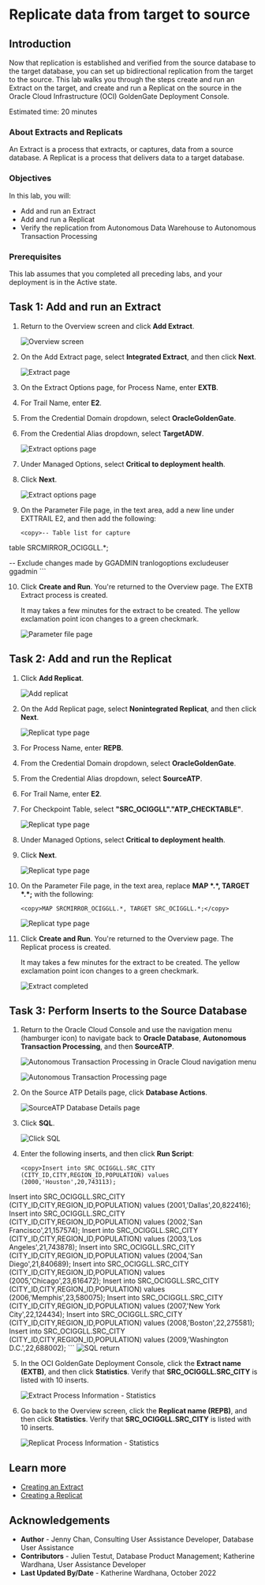 # Replicate data from target to source

## Introduction

Now that replication is established and verified from the source database to the target database, you can set up bidirectional replication from the target to the source. This lab walks you through the steps create and run an Extract on the target, and create and run a Replicat on the source in the Oracle Cloud Infrastructure (OCI) GoldenGate Deployment Console.

Estimated time: 20 minutes

### About Extracts and Replicats

An Extract is a process that extracts, or captures, data from a source database. A Replicat is a process that delivers data to a target database.

### Objectives

In this lab, you will:
* Add and run an Extract
* Add and run a Replicat
* Verify the replication from Autonomous Data Warehouse to Autonomous Transaction Processing

### Prerequisites

This lab assumes that you completed all preceding labs, and your deployment is in the Active state.

## Task 1: Add and run an Extract

1.  Return to the Overview screen and click **Add Extract**.
    
    ![Overview screen](./images/01-01-add-ext.png " ")

2.  On the Add Extract page, select **Integrated Extract**, and then click **Next**.
    
    ![Extract page](./images/01-02-integrated-extract.png " ")

3.  On the Extract Options page, for Process Name, enter **EXTB**.

4.  For Trail Name, enter **E2**.

5.  From the Credential Domain dropdown, select **OracleGoldenGate**.

6.  From the Credential Alias dropdown, select **TargetADW**.

    ![Extract options page](./images/01-06-extract-options.png " ")

7.  Under Managed Options, select **Critical to deployment health**.

8.  Click **Next**.

    ![Extract options page](./images/01-08-crit-deploy-health.png " ")

9.  On the Parameter File page, in the text area, add a new line under EXTTRAIL E2, and then add the following:

    ```
    <copy>-- Table list for capture
table SRCMIRROR_OCIGGLL.*;

-- Exclude changes made by GGADMIN
tranlogoptions excludeuser ggadmin</copy>
    ```

10. Click **Create and Run**. You're returned to the Overview page. The EXTB Extract process is created.

    It may takes a few minutes for the extract to be created. The yellow exclamation point icon changes to a green checkmark. 

    ![Parameter file page](./images/01-10-param-file.png " ")


## Task 2: Add and run the Replicat

1.  Click **Add Replicat**.

    ![Add replicat](./images/02-01-add-replicat.png " ")

2.  On the Add Replicat page, select **Nonintegrated Replicat**, and then click **Next**.

    ![Replicat type page](./images/02-02-rep-type-page.png " ")

3.  For Process Name, enter **REPB**.

4.  From the Credential Domain dropdown, select **OracleGoldenGate**.

5.  From the Credential Alias dropdown, select **SourceATP**.

6.  For Trail Name, enter **E2**.

7.  For Checkpoint Table, select **"SRC\_OCIGGLL"."ATP\_CHECKTABLE"**.

    ![Replicat type page](./images/02-07-rep-options.png " ")

8.  Under Managed Options, select **Critical to deployment health**.

9.  Click **Next**.

    ![Replicat type page](./images/02-09-crit-deploy-health.png " ")

10. On the Parameter File page, in the text area, replace **MAP \*.\*, TARGET \*.\*;** with the following:

    ```
    <copy>MAP SRCMIRROR_OCIGGLL.*, TARGET SRC_OCIGGLL.*;</copy>
    ```
    ![Replicat type page](./images/02-10-param-file.png " ")

11. Click **Create and Run**. You're returned to the Overview page. The Replicat process is created.

    It may takes a few minutes for the extract to be created. The yellow exclamation point icon changes to a green checkmark. 

    ![Extract completed](./images/02-11-admin-service-overview.png)

## Task 3: Perform Inserts to the Source Database

1.  Return to the Oracle Cloud Console and use the navigation menu (hamburger icon) to navigate back to **Oracle Database**, **Autonomous Transaction Processing**, and then **SourceATP**.

    ![Autonomous Transaction Processing in Oracle Cloud navigation menu](./images/03-01a-auto-trans-process.png " ")

    ![Autonomous Transaction Processing page](./images/03-01b-sourceatp.png " ")

2.  On the Source ATP Details page, click **Database Actions**.

    ![SourceATP Database Details page](./images/03-02-db-actions.png)

3.  Click **SQL**.

    ![Click SQL](./images/03-03-sql.png)

4.  Enter the following inserts, and then click **Run Script**:

    ```
    <copy>Insert into SRC_OCIGGLL.SRC_CITY (CITY_ID,CITY,REGION_ID,POPULATION) values (2000,'Houston',20,743113);
Insert into SRC_OCIGGLL.SRC_CITY (CITY_ID,CITY,REGION_ID,POPULATION) values (2001,'Dallas',20,822416);
Insert into SRC_OCIGGLL.SRC_CITY (CITY_ID,CITY,REGION_ID,POPULATION) values (2002,'San Francisco',21,157574);
Insert into SRC_OCIGGLL.SRC_CITY (CITY_ID,CITY,REGION_ID,POPULATION) values (2003,'Los Angeles',21,743878);
Insert into SRC_OCIGGLL.SRC_CITY (CITY_ID,CITY,REGION_ID,POPULATION) values (2004,'San Diego',21,840689);
Insert into SRC_OCIGGLL.SRC_CITY (CITY_ID,CITY,REGION_ID,POPULATION) values (2005,'Chicago',23,616472);
Insert into SRC_OCIGGLL.SRC_CITY (CITY_ID,CITY,REGION_ID,POPULATION) values (2006,'Memphis',23,580075);
Insert into SRC_OCIGGLL.SRC_CITY (CITY_ID,CITY,REGION_ID,POPULATION) values (2007,'New York City',22,124434);
Insert into SRC_OCIGGLL.SRC_CITY (CITY_ID,CITY,REGION_ID,POPULATION) values (2008,'Boston',22,275581);
Insert into SRC_OCIGGLL.SRC_CITY (CITY_ID,CITY,REGION_ID,POPULATION) values (2009,'Washington D.C.',22,688002);</copy>
    ```
    ![SQL return](./images/03-04-sql-script-return.png " ")

5.  In the OCI GoldenGate Deployment Console, click the **Extract name (EXTB)**, and then click **Statistics**. Verify that **SRC\_OCIGGLL.SRC\_CITY** is listed with 10 inserts.

    ![Extract Process Information - Statistics](./images/03-05-ext-statistics.png " ")

6.  Go back to the Overview screen, click the **Replicat name (REPB)**, and then click **Statistics**. Verify that **SRC\_OCIGGLL.SRC\_CITY** is listed with 10 inserts.

    ![Replicat Process Information - Statistics](./images/03-06-rep-statistics.png " ")


## Learn more

* [Creating an Extract](https://docs.oracle.com/en/cloud/paas/goldengate-service/eeske/index.html)
* [Creating a Replicat](https://docs.oracle.com/en/cloud/paas/goldengate-service/cress/index.html)

## Acknowledgements
* **Author** - Jenny Chan, Consulting User Assistance Developer, Database User Assistance
* **Contributors** -  Julien Testut, Database Product Management; Katherine Wardhana, User Assistance Developer
* **Last Updated By/Date** - Katherine Wardhana, October 2022
